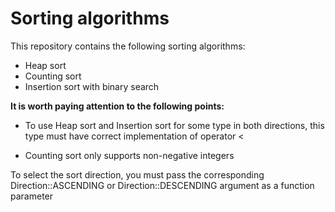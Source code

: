 # Sorting algorithms
This repository contains the following sorting algorithms:

* Heap sort
* Counting sort
* Insertion sort with binary search

**It is worth paying attention to the following points:**

* To use Heap sort and Insertion sort for some type in both directions, this type must have correct implementation of operator <

* Counting sort only supports non-negative integers

To select the sort direction, you must pass the corresponding Direction::ASCENDING or Direction::DESCENDING argument as a function parameter
